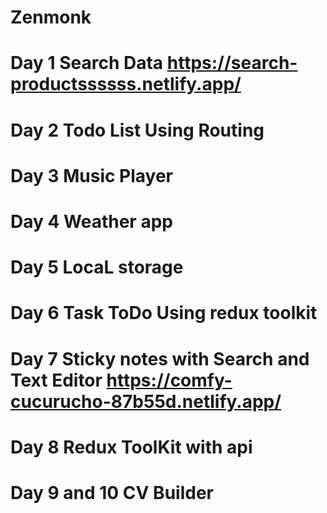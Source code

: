 # Zenmonk
# Day 1 Search Data  https://search-productssssss.netlify.app/
# Day 2 Todo List Using Routing
# Day 3 Music Player
# Day 4 Weather app
# Day 5 LocaL storage
# Day 6 Task ToDo Using redux toolkit    
# Day 7 Sticky notes with Search and Text Editor  https://comfy-cucurucho-87b55d.netlify.app/
# Day 8 Redux ToolKit with api
# Day 9 and 10  CV Builder

